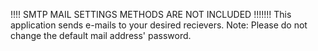 
!!!! SMTP MAIL SETTINGS METHODS ARE NOT INCLUDED !!!!!!!
This application sends e-mails to your desired recievers. 
Note: Please do not change the default mail address' password.
